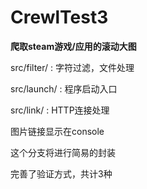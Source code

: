 # CrewlTest3
**爬取steam游戏/应用的滚动大图**

src/filter/ : 字符过滤，文件处理

src/launch/ : 程序启动入口

src/link/ : HTTP连接处理

图片链接显示在console

这个分支将进行简易的封装

完善了验证方式，共计3种
